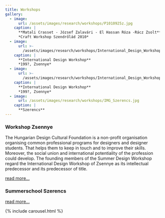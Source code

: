 ```yaml
---
title: Workshops
gallery:
  - image:
      url: /assets/images/research/workshops/P1010925z.jpg
    caption: |
      **Matali Crasset - József Zalavári - El Hassan Róza -Rácz Zsolt**
      *Craft Workshop Szendrőlád 2010*
  - image:
      url: >-
        /assets/images/research/workshops/International_Design_Workshop-Zsennye01.jpg
    caption: |
      **International Design Workshop**
      *199?, Zsennye*
  - image:
      url: >-
        /assets/images/research/workshops/International_Design_Workshop-Zsennye02.jpg
    caption: |
      **International Design Workshop**
      *199?, Zsennye*
  - image:
      url: /assets/images/research/workshops/IMG_Szerencs.jpg
    caption: |
      **Szerencs**
---
```


### Workshop Zsennye

The Hungarian Design Cultural Foundation is a non-profit organisation organising common professional programs for designers and designer students. That helps them to keep in touch and to improve their skills. Moreover, the social union and international potentiality of the profession could develop. The founding members of the Summer Design Workshop regard the International Design Workshop of Zsennye as its intellectual predecessor and its predecessor of title.

[read more...](http://www.designworkshop.hu)

### Summerschool Szerencs

[read more...](http://www.szabadiskola.hu)


{% include carousel.html %}

